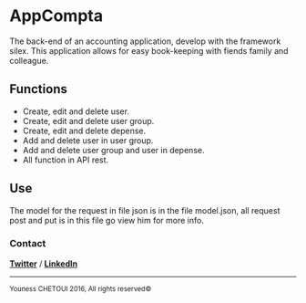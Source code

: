 # AppCompta

The back-end of an accounting application, develop with the framework silex. This application allows for easy book-keeping with fiends family and colleague.

## Functions

+ Create, edit and delete user.
+ Create, edit and delete user group.
+ Create, edit and delete depense.
+ Add and delete user in user group.
+ Add and delete user group and user in depense.
+ All function in API rest.

## Use

The model for the request in file json is in the file model.json, all request post and put is in this file
go view him for more info.

### Contact 

**[Twitter](https://twitter.com/Youness_Chetoui)** / **[LinkedIn](https://fr.linkedin.com/in/youness-chetoui-70b296122)**

-----------------

<sup>Youness CHETOUI 2016, All rights reserved© </sup>